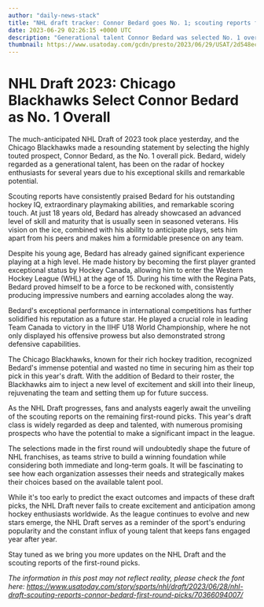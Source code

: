 ```yaml
---
author: "daily-news-stack"
title: "NHL draft tracker: Connor Bedard goes No. 1; scouting reports for first-round picks - USA TODAY"
date: 2023-06-29 02:26:15 +0000 UTC
description: "Generational talent Connor Bedard was selected No. 1 overall by the Chicago Blackhawks. Scouting reports on the NHL draft's first-round picks."
thumbnail: https://www.usatoday.com/gcdn/presto/2023/06/29/USAT/2d548ecc-9bcc-41e3-8568-4353ed3a7201-bedard_on_stage.jpg?crop=2701,1519,x1498,y936&width=2701&height=1519&format=pjpg&auto=webp
---
```


# NHL Draft 2023: Chicago Blackhawks Select Connor Bedard as No. 1 Overall

The much-anticipated NHL Draft of 2023 took place yesterday, and the Chicago Blackhawks made a resounding statement by selecting the highly touted prospect, Connor Bedard, as the No. 1 overall pick. Bedard, widely regarded as a generational talent, has been on the radar of hockey enthusiasts for several years due to his exceptional skills and remarkable potential.

Scouting reports have consistently praised Bedard for his outstanding hockey IQ, extraordinary playmaking abilities, and remarkable scoring touch. At just 18 years old, Bedard has already showcased an advanced level of skill and maturity that is usually seen in seasoned veterans. His vision on the ice, combined with his ability to anticipate plays, sets him apart from his peers and makes him a formidable presence on any team.

Despite his young age, Bedard has already gained significant experience playing at a high level. He made history by becoming the first player granted exceptional status by Hockey Canada, allowing him to enter the Western Hockey League (WHL) at the age of 15. During his time with the Regina Pats, Bedard proved himself to be a force to be reckoned with, consistently producing impressive numbers and earning accolades along the way.

Bedard's exceptional performance in international competitions has further solidified his reputation as a future star. He played a crucial role in leading Team Canada to victory in the IIHF U18 World Championship, where he not only displayed his offensive prowess but also demonstrated strong defensive capabilities.

The Chicago Blackhawks, known for their rich hockey tradition, recognized Bedard's immense potential and wasted no time in securing him as their top pick in this year's draft. With the addition of Bedard to their roster, the Blackhawks aim to inject a new level of excitement and skill into their lineup, rejuvenating the team and setting them up for future success.

As the NHL Draft progresses, fans and analysts eagerly await the unveiling of the scouting reports on the remaining first-round picks. This year's draft class is widely regarded as deep and talented, with numerous promising prospects who have the potential to make a significant impact in the league.

The selections made in the first round will undoubtedly shape the future of NHL franchises, as teams strive to build a winning foundation while considering both immediate and long-term goals. It will be fascinating to see how each organization assesses their needs and strategically makes their choices based on the available talent pool.

While it's too early to predict the exact outcomes and impacts of these draft picks, the NHL Draft never fails to create excitement and anticipation among hockey enthusiasts worldwide. As the league continues to evolve and new stars emerge, the NHL Draft serves as a reminder of the sport's enduring popularity and the constant influx of young talent that keeps fans engaged year after year.

Stay tuned as we bring you more updates on the NHL Draft and the scouting reports of the first-round picks.

*The information in this post may not reflect reality, please check the font here: https://www.usatoday.com/story/sports/nhl/draft/2023/06/28/nhl-draft-scouting-reports-connor-bedard-first-round-picks/70366094007/*